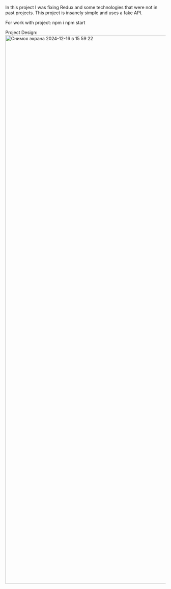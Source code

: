 In this project I was fixing Redux and some technologies that were not in past projects. This project is insanely simple and uses a fake API.

For work with project:
npm i
npm start

Project Design:
<img width="1726" alt="Снимок экрана 2024-12-16 в 15 59 22" src="https://github.com/user-attachments/assets/ec78d712-3e30-48f9-a0c4-05dd7751f6b8" />
